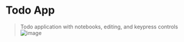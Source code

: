 # Todo App
> Todo application with notebooks, editing, and keypress controls
![image](https://github.com/Nikolai-Grytvik-Borbe/Todo-app/assets/107432990/d9db15be-f4dd-4f01-be23-b4fde7b3767b)
